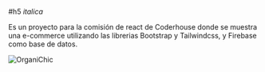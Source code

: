 #h5
_italica_

Es un proyecto para la comisión de react de Coderhouse donde se muestra una e-commerce utilizando las librerias Bootstrap y Tailwindcss, y Firebase como base de datos. 


![OrganiChic](https://github.com/PaolaVega731/Organichic/assets/130715894/538c7381-f5c8-44b1-a5b5-5a6815901b12)
